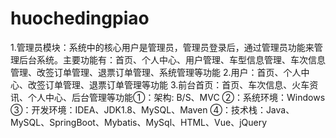 # huochedingpiao
1.管理员模块：系统中的核心用户是管理员，管理员登录后，通过管理员功能来管理后台系统。主要功能有：首页、个人中心、用户管理、车型信息管理、车次信息管理、改签订单管理、退票订单管理、系统管理等功能 2.用户：首页、个人中心、改签订单管理、退票订单管理等功能 3.前台首页：首页、车次信息、火车资讯、个人中心、后台管理等功能①：架构: B/S、MVC ②：系统环境：Windows ③：开发环境：IDEA、JDK1.8、MySQL、Maven ④：技术栈：Java、MySQL、SpringBoot、Mybatis、MySql、HTML、Vue、jQuery
